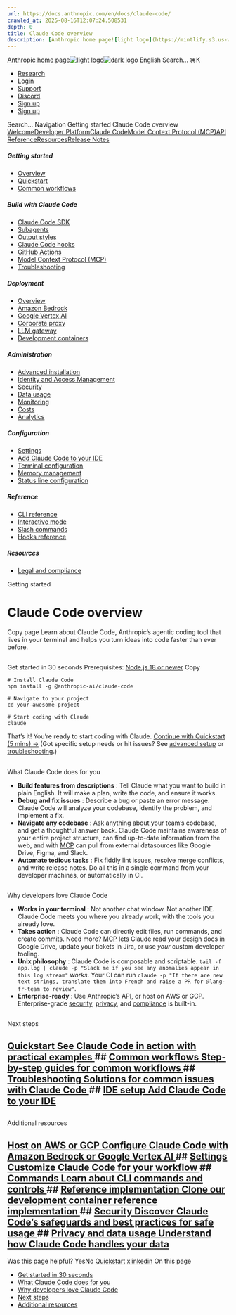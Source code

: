 ```yaml
---
url: https://docs.anthropic.com/en/docs/claude-code/
crawled_at: 2025-08-16T12:07:24.508531
depth: 0
title: Claude Code overview
description: [Anthropic home page![light logo](https://mintlify.s3.us-west-1.amazonaws.com/anthropic/logo/light.svg)![dark logo](https://mintlify.s3.us-west-1.amazonaws.com/anthropic/logo/dark.svg)](https://docs.a...
---
```


[Anthropic home page![light logo](https://mintlify.s3.us-west-1.amazonaws.com/anthropic/logo/light.svg)![dark logo](https://mintlify.s3.us-west-1.amazonaws.com/anthropic/logo/dark.svg)](https://docs.anthropic.com/)
English
Search...
⌘K
  * [Research](https://www.anthropic.com/research)
  * [Login](https://console.anthropic.com/login)
  * [Support](https://support.anthropic.com/)
  * [Discord](https://www.anthropic.com/discord)
  * [Sign up](https://console.anthropic.com/login)
  * [Sign up](https://console.anthropic.com/login)


Search...
Navigation
Getting started
Claude Code overview
[Welcome](https://docs.anthropic.com/en/home)[Developer Platform](https://docs.anthropic.com/en/docs/intro)[Claude Code](https://docs.anthropic.com/en/docs/claude-code/overview)[Model Context Protocol (MCP)](https://docs.anthropic.com/en/docs/mcp)[API Reference](https://docs.anthropic.com/en/api/messages)[Resources](https://docs.anthropic.com/en/resources/overview)[Release Notes](https://docs.anthropic.com/en/release-notes/overview)
##### Getting started
  * [Overview](https://docs.anthropic.com/en/docs/claude-code/overview)
  * [Quickstart](https://docs.anthropic.com/en/docs/claude-code/quickstart)
  * [Common workflows](https://docs.anthropic.com/en/docs/claude-code/common-workflows)


##### Build with Claude Code
  * [Claude Code SDK](https://docs.anthropic.com/en/docs/claude-code/sdk)
  * [Subagents](https://docs.anthropic.com/en/docs/claude-code/sub-agents)
  * [Output styles](https://docs.anthropic.com/en/docs/claude-code/output-styles)
  * [Claude Code hooks](https://docs.anthropic.com/en/docs/claude-code/hooks-guide)
  * [GitHub Actions](https://docs.anthropic.com/en/docs/claude-code/github-actions)
  * [Model Context Protocol (MCP)](https://docs.anthropic.com/en/docs/claude-code/mcp)
  * [Troubleshooting](https://docs.anthropic.com/en/docs/claude-code/troubleshooting)


##### Deployment
  * [Overview](https://docs.anthropic.com/en/docs/claude-code/third-party-integrations)
  * [Amazon Bedrock](https://docs.anthropic.com/en/docs/claude-code/amazon-bedrock)
  * [Google Vertex AI](https://docs.anthropic.com/en/docs/claude-code/google-vertex-ai)
  * [Corporate proxy](https://docs.anthropic.com/en/docs/claude-code/corporate-proxy)
  * [LLM gateway](https://docs.anthropic.com/en/docs/claude-code/llm-gateway)
  * [Development containers](https://docs.anthropic.com/en/docs/claude-code/devcontainer)


##### Administration
  * [Advanced installation](https://docs.anthropic.com/en/docs/claude-code/setup)
  * [Identity and Access Management](https://docs.anthropic.com/en/docs/claude-code/iam)
  * [Security](https://docs.anthropic.com/en/docs/claude-code/security)
  * [Data usage](https://docs.anthropic.com/en/docs/claude-code/data-usage)
  * [Monitoring](https://docs.anthropic.com/en/docs/claude-code/monitoring-usage)
  * [Costs](https://docs.anthropic.com/en/docs/claude-code/costs)
  * [Analytics](https://docs.anthropic.com/en/docs/claude-code/analytics)


##### Configuration
  * [Settings](https://docs.anthropic.com/en/docs/claude-code/settings)
  * [Add Claude Code to your IDE](https://docs.anthropic.com/en/docs/claude-code/ide-integrations)
  * [Terminal configuration](https://docs.anthropic.com/en/docs/claude-code/terminal-config)
  * [Memory management](https://docs.anthropic.com/en/docs/claude-code/memory)
  * [Status line configuration](https://docs.anthropic.com/en/docs/claude-code/statusline)


##### Reference
  * [CLI reference](https://docs.anthropic.com/en/docs/claude-code/cli-reference)
  * [Interactive mode](https://docs.anthropic.com/en/docs/claude-code/interactive-mode)
  * [Slash commands](https://docs.anthropic.com/en/docs/claude-code/slash-commands)
  * [Hooks reference](https://docs.anthropic.com/en/docs/claude-code/hooks)


##### Resources
  * [Legal and compliance](https://docs.anthropic.com/en/docs/claude-code/legal-and-compliance)


Getting started
# Claude Code overview
Copy page
Learn about Claude Code, Anthropic’s agentic coding tool that lives in your terminal and helps you turn ideas into code faster than ever before.
## 
[​](https://docs.anthropic.com/en/docs/claude-code/overview#get-started-in-30-seconds)
Get started in 30 seconds
Prerequisites: [Node.js 18 or newer](https://nodejs.org/en/download/)
Copy
```
# Install Claude Code
npm install -g @anthropic-ai/claude-code

# Navigate to your project
cd your-awesome-project

# Start coding with Claude
claude

```

That’s it! You’re ready to start coding with Claude. [Continue with Quickstart (5 mins) →](https://docs.anthropic.com/en/docs/claude-code/quickstart)
(Got specific setup needs or hit issues? See [advanced setup](https://docs.anthropic.com/en/docs/claude-code/setup) or [troubleshooting](https://docs.anthropic.com/en/docs/claude-code/troubleshooting).)
## 
[​](https://docs.anthropic.com/en/docs/claude-code/overview#what-claude-code-does-for-you)
What Claude Code does for you
  * **Build features from descriptions** : Tell Claude what you want to build in plain English. It will make a plan, write the code, and ensure it works.
  * **Debug and fix issues** : Describe a bug or paste an error message. Claude Code will analyze your codebase, identify the problem, and implement a fix.
  * **Navigate any codebase** : Ask anything about your team’s codebase, and get a thoughtful answer back. Claude Code maintains awareness of your entire project structure, can find up-to-date information from the web, and with [MCP](https://docs.anthropic.com/en/docs/claude-code/mcp) can pull from external datasources like Google Drive, Figma, and Slack.
  * **Automate tedious tasks** : Fix fiddly lint issues, resolve merge conflicts, and write release notes. Do all this in a single command from your developer machines, or automatically in CI.


## 
[​](https://docs.anthropic.com/en/docs/claude-code/overview#why-developers-love-claude-code)
Why developers love Claude Code
  * **Works in your terminal** : Not another chat window. Not another IDE. Claude Code meets you where you already work, with the tools you already love.
  * **Takes action** : Claude Code can directly edit files, run commands, and create commits. Need more? [MCP](https://docs.anthropic.com/en/docs/claude-code/mcp) lets Claude read your design docs in Google Drive, update your tickets in Jira, or use _your_ custom developer tooling.
  * **Unix philosophy** : Claude Code is composable and scriptable. `tail -f app.log | claude -p "Slack me if you see any anomalies appear in this log stream"` _works_. Your CI can run `claude -p "If there are new text strings, translate them into French and raise a PR for @lang-fr-team to review"`.
  * **Enterprise-ready** : Use Anthropic’s API, or host on AWS or GCP. Enterprise-grade [security](https://docs.anthropic.com/en/docs/claude-code/security), [privacy](https://docs.anthropic.com/en/docs/claude-code/data-usage), and [compliance](https://trust.anthropic.com/) is built-in.


## 
[​](https://docs.anthropic.com/en/docs/claude-code/overview#next-steps)
Next steps
## [Quickstart See Claude Code in action with practical examples ](https://docs.anthropic.com/en/docs/claude-code/quickstart)## [Common workflows Step-by-step guides for common workflows ](https://docs.anthropic.com/en/docs/claude-code/common-workflows)## [Troubleshooting Solutions for common issues with Claude Code ](https://docs.anthropic.com/en/docs/claude-code/troubleshooting)## [IDE setup Add Claude Code to your IDE ](https://docs.anthropic.com/en/docs/claude-code/ide-integrations)
## 
[​](https://docs.anthropic.com/en/docs/claude-code/overview#additional-resources)
Additional resources
## [Host on AWS or GCP Configure Claude Code with Amazon Bedrock or Google Vertex AI ](https://docs.anthropic.com/en/docs/claude-code/third-party-integrations)## [Settings Customize Claude Code for your workflow ](https://docs.anthropic.com/en/docs/claude-code/settings)## [Commands Learn about CLI commands and controls ](https://docs.anthropic.com/en/docs/claude-code/cli-reference)## [Reference implementation Clone our development container reference implementation ](https://github.com/anthropics/claude-code/tree/main/.devcontainer)## [Security Discover Claude Code’s safeguards and best practices for safe usage ](https://docs.anthropic.com/en/docs/claude-code/security)## [Privacy and data usage Understand how Claude Code handles your data ](https://docs.anthropic.com/en/docs/claude-code/data-usage)
Was this page helpful?
YesNo
[Quickstart](https://docs.anthropic.com/en/docs/claude-code/quickstart)
[x](https://x.com/AnthropicAI)[linkedin](https://www.linkedin.com/company/anthropicresearch)
On this page
  * [Get started in 30 seconds](https://docs.anthropic.com/en/docs/claude-code/overview#get-started-in-30-seconds)
  * [What Claude Code does for you](https://docs.anthropic.com/en/docs/claude-code/overview#what-claude-code-does-for-you)
  * [Why developers love Claude Code](https://docs.anthropic.com/en/docs/claude-code/overview#why-developers-love-claude-code)
  * [Next steps](https://docs.anthropic.com/en/docs/claude-code/overview#next-steps)
  * [Additional resources](https://docs.anthropic.com/en/docs/claude-code/overview#additional-resources)


